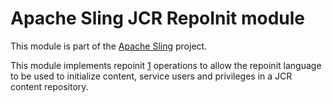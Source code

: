 # Apache Sling JCR RepoInit module

This module is part of the [Apache Sling](https://sling.apache.org) project.

This module implements repoinit [1] operations to allow the repoinit language 
to be used to initialize content, service users and privileges in a JCR 
content repository.

[1]: https://sling.apache.org/documentation/bundles/repository-initialization.html
